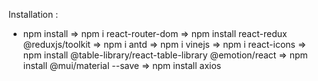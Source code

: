 Installation :

* npm install
=> npm i react-router-dom 
=> npm install react-redux @reduxjs/toolkit
=> npm i antd
=> npm i vinejs
=> npm i react-icons
=> npm install @table-library/react-table-library @emotion/react
=> npm install @mui/material --save
=> npm install axios
